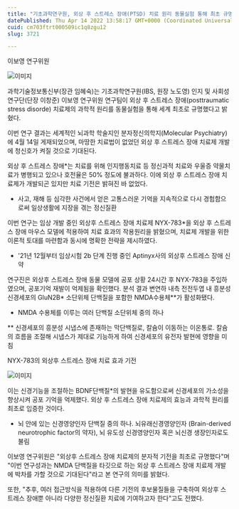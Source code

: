 ```yaml
---
title: "기초과학연구원, 외상 후 스트레스 장애(PTSD) 치료 원리 동물실험 통해 최초 규명"
datePublished: Thu Apr 14 2022 13:58:17 GMT+0000 (Coordinated Universal Time)
cuid: cm703ftrt000509ic1q8zgu12
slug: 3721

---
```



이보영 연구위원

![이미지](https://blog.kakaocdn.net/dn/A3iN4/btrzi1MvHKC/5bf3rex1n2KjoTrIiLC8e0/img.png)

과학기술정보통신부(장관 임혜숙)는 기초과학연구원(IBS, 원장 노도영) 인지 및 사회성 연구단(단장 이창준) 이보영 연구위원 연구팀이 외상 후 스트레스 장애(posttraumatic stress disorde) 치료제의 과학적 원리를 동물실험을 통해 세계 최초로 규명했다고 밝혔다.

이번 연구 결과는 세계적인 뇌과학 학술지인 분자정신의학지(Molecular Psychiatry)에 4월 14일 게재되었으며, 마땅한 치료법이 없었던 외상 후 스트레스 장애 치료제 개발에 청신호가 켜질 것으로 기대된다.

외상 후 스트레스 장애*는 치료를 위해 인지행동치료 등 정신과적 치료와 우울증 약물치료가 병행되고 있으나 호전율은 50% 정도에 불과하다. 이에 외상 후 스트레스 장애 치료제가 개발되곤 있지만 치료 기전은 밝혀진 바 없었다.

* 사고, 재해 등 심각한 사건에서 얻은 고통스러운 기억을 지속적으로 다시 경험함으로써 일상생활에 지장을 겪는 정신질환

이번 연구는 임상 개발 중인 외상후 스트레스 장애 치료제 NYX-783*을 외상 후 스트레스 장애 마우스 모델에 적용하여 치료 효과의 작용원리을 밝혔으며, 치료제 개발을 위한 이론적 토대를 마련함과 동시에 명확한 전략을 제시하였다.

* '21년 12월부터 임상시험 2b 단계 진행 중인 Aptinyx사의 외상후 스트레스 장애 신약

연구진은 외상후 스트레스 장애 동물 모델에 공포 상황 24시간 후 NYX-783을 주입하였으며, 공포기억 재발이 억제됨을 확인했다. 분석 결과 변연하 내측 전전두엽 내 흥분성 신경세포의 GluN2B* 소단위체 단백질을 포함한 NMDA수용체**가 활성화됐다.

* NMDA 수용체를 이루는 여러 단백질 소단위체 중의 하나

** 신경세포의 흥분성 시냅스에 존재하는 막단백질로, 칼슘이 이동하는 이온통로. 칼슘의 흐름을 조절해 시냅스가 제대로 기능하게 하여 신경세포의 유전자 발현에 영향을 미침

NYX-783의 외상후 스트레스 장애 치료 효과 기전

![이미지](https://cdn.hashnode.com/res/hashnode/image/upload/v1739254862173/161cda93-bcec-47ad-a150-b37c5aa34519.png)

이는 신경기능을 조절하는 BDNF단백질*의 발현을 유도함으로써 신경세포의 가소성을 향상시켜 공포 기억을 억제했다. 외상 후 스트레스 장애 치료제의 효능과 과학적 원리를 최초로 입증한 것이다.

* 뇌 안에 있는 신경영양인자 단백질 중의 하나. 뇌유래신경영양인자 (Brain-derived neurotrophic factor의 약자), 뇌 유도성 신경영양인자 혹은 뇌신경 생장인자로도 불림

이보영 연구위원은 "외상후 스트레스 장애 치료제의 분자적 기전을 최초로 규명했다"며 "이번 연구성과는 NMDA 단백질을 타깃으로 하는 외상 후 스트레스 장애 치료제 개발에 박차를 가할 것으로 기대된다"라고 본 연구의 의미를 밝혔다.

또한, "추후, 여러 접근방식을 적용하여 다른 기전의 후보물질들을 구축하여 외상후 스트레스 장애뿐 아니라 다양한 정신질환 치료에 기여하고자 한다"고도 전했다.